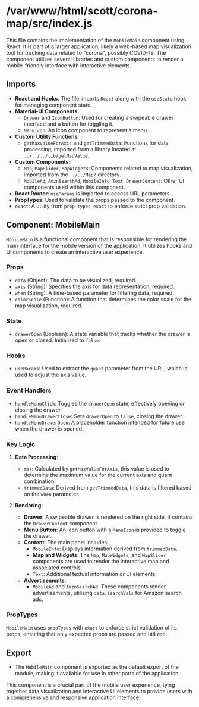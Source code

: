 # /var/www/html/scott/corona-map/src/index.js

This file contains the implementation of the `MobileMain` component using React. It is part of a larger application, likely a web-based map visualization tool for tracking data related to "corona", possibly COVID-19. The component utilizes several libraries and custom components to render a mobile-friendly interface with interactive elements.

## Imports

- **React and Hooks**: The file imports `React` along with the `useState` hook for managing component state.
- **Material-UI Components**:
  - `Drawer` and `IconButton`: Used for creating a swipeable drawer interface and a button for toggling it.
  - `MenuIcon`: An icon component to represent a menu.
- **Custom Utility Functions**:
  - `getMaxValueForAxis` and `getTrimmedData`: Functions for data processing, imported from a library located at `../../../lib/getMapValue`.
- **Custom Components**:
  - `Map`, `MapSlider`, `MapWidgets`: Components related to map visualization, imported from the `../../Map/` directory.
  - `MobileAd`, `AmznSearchAd`, `MobileInfo`, `Text`, `DrawerContent`: Other UI components used within this component.
- **React Router**: `useParams` is imported to access URL parameters.
- **PropTypes**: Used to validate the props passed to the component.
- `exact`: A utility from `prop-types-exact` to enforce strict prop validation.

## Component: MobileMain

`MobileMain` is a functional component that is responsible for rendering the main interface for the mobile version of the application. It utilizes hooks and UI components to create an interactive user experience.

### Props

- `data` (Object): The data to be visualized, required.
- `axis` (String): Specifies the axis for data representation, required.
- `when` (String): A time-based parameter for filtering data, required.
- `colorScale` (Function): A function that determines the color scale for the map visualization, required.

### State

- `drawerOpen` (Boolean): A state variable that tracks whether the drawer is open or closed. Initialized to `false`.

### Hooks

- `useParams`: Used to extract the `quant` parameter from the URL, which is used to adjust the axis value.

### Event Handlers

- `handleMenuClick`: Toggles the `drawerOpen` state, effectively opening or closing the drawer.
- `handleMenuDrawerClose`: Sets `drawerOpen` to `false`, closing the drawer.
- `handleMenuDrawerOpen`: A placeholder function intended for future use when the drawer is opened.

### Key Logic

1. **Data Processing**:
   - `max`: Calculated by `getMaxValueForAxis`, this value is used to determine the maximum value for the current axis and quant combination.
   - `trimmedData`: Derived from `getTrimmedData`, this data is filtered based on the `when` parameter.

2. **Rendering**:
   - **Drawer**: A swipeable drawer is rendered on the right side. It contains the `DrawerContent` component.
   - **Menu Button**: An icon button with a `MenuIcon` is provided to toggle the drawer.
   - **Content**: The main panel includes:
     - `MobileInfo`: Displays information derived from `trimmedData`.
     - **Map and Widgets**: The `Map`, `MapWidgets`, and `MapSlider` components are used to render the interactive map and associated controls.
     - `Text`: Additional textual information or UI elements.
   - **Advertisements**:
     - `MobileAd` and `AmznSearchAd`: These components render advertisements, utilizing `data.searchVals` for Amazon search ads.

### PropTypes

`MobileMain` uses `propTypes` with `exact` to enforce strict validation of its props, ensuring that only expected props are passed and utilized.

## Export

- The `MobileMain` component is exported as the default export of the module, making it available for use in other parts of the application.

This component is a crucial part of the mobile user experience, tying together data visualization and interactive UI elements to provide users with a comprehensive and responsive application interface.